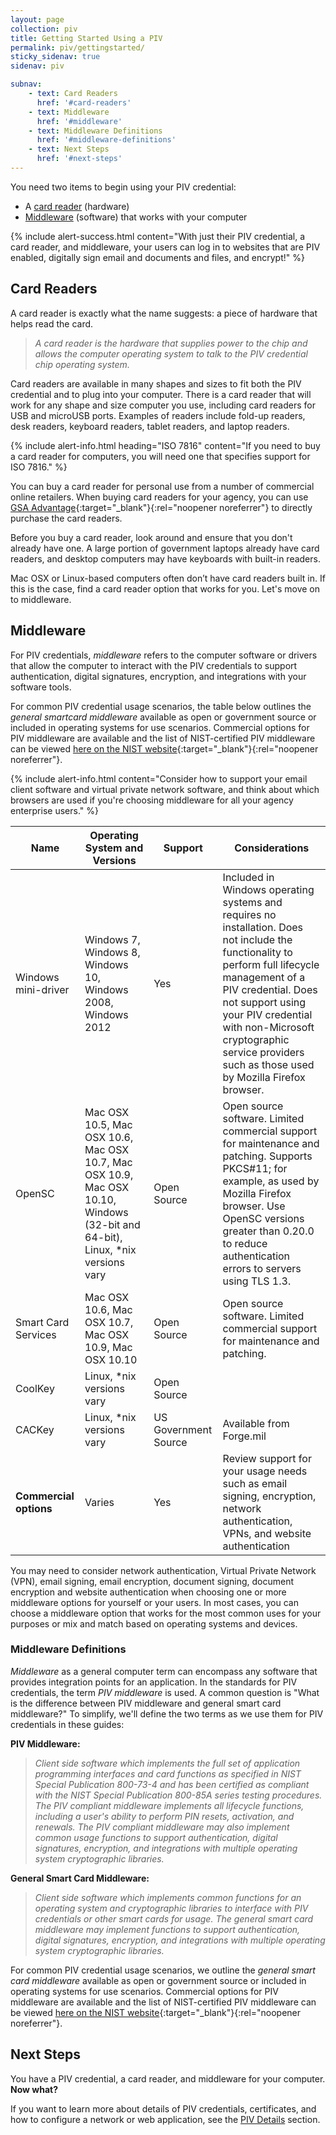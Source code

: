 ```yaml
---
layout: page
collection: piv
title: Getting Started Using a PIV
permalink: piv/gettingstarted/
sticky_sidenav: true
sidenav: piv

subnav:
    - text: Card Readers
      href: '#card-readers'
    - text: Middleware
      href: '#middleware'
    - text: Middleware Definitions
      href: '#middleware-definitions'
    - text: Next Steps
      href: '#next-steps'
---
```


You need two items to begin using your PIV credential:

*  A [card reader](#card-readers) (hardware)
*  [Middleware](#middleware) (software) that works with your computer

{% include alert-success.html content="With just their PIV credential, a card reader, and middleware, your users can log in to websites that are PIV enabled, digitally sign email and documents and files, and encrypt!" %}

## Card Readers

A card reader is exactly what the name suggests: a piece of hardware that helps read the card.

> *A card reader is the hardware that supplies power to the chip and allows the computer operating system to talk to the PIV credential chip operating system.*

Card readers are available in many shapes and sizes to fit both the PIV credential and to plug into your computer.  There is a card reader that will work for any shape and size  computer you use, including card readers for USB and microUSB ports.  Examples of readers include fold-up readers, desk readers, keyboard readers, tablet readers, and laptop readers.

{% include alert-info.html heading="ISO 7816" content="If you need to buy a card reader for computers, you will need one that specifies support for ISO 7816." %}

You can buy a card reader for personal use from a number of commercial online retailers.  When buying card readers for your agency, you can use [GSA Advantage](https://www.gsaadvantage.gov/){:target="_blank"}{:rel="noopener noreferrer"} to directly purchase the card readers.

Before you buy a card reader, look around and ensure that you don't already have one.  A large portion of government laptops already have card readers, and desktop computers may have keyboards with built-in readers.

Mac OSX or Linux-based computers often don’t have card readers built in. If this is the case, find a card reader option that works for you. Let's move on to middleware.

## Middleware

For PIV credentials, _middleware_ refers to the computer software or drivers that allow the computer to interact with the PIV credentials to support authentication, digital signatures, encryption, and integrations with your software tools.

For common PIV credential usage scenarios, the table below outlines the _general smartcard middleware_ available as open or government source or included in operating systems for use scenarios.  Commercial options for PIV middleware are available and the list of NIST-certified PIV middleware can be viewed [here on the NIST website](http://csrc.nist.gov/groups/SNS/piv/npivp/validation.html){:target="_blank"}{:rel="noopener noreferrer"}.

{% include alert-info.html content="Consider how to support your email client software and virtual private network software, and think about which browsers are used if you're choosing middleware for all your agency enterprise users." %}

| Name              | Operating System and Versions | Support | Considerations |
| -------------             |----|----|----|
| Windows mini-driver       | Windows 7, Windows 8, Windows 10, Windows 2008, Windows 2012  | Yes | Included in Windows operating systems and requires no installation.  Does not include the functionality to perform full lifecycle management of a PIV credential.  Does not support using your PIV credential with non-Microsoft cryptographic service providers such as those used by Mozilla Firefox browser.   |
| OpenSC       | Mac OSX 10.5, Mac OSX 10.6, Mac OSX 10.7, Mac OSX 10.9, Mac OSX 10.10, Windows (32-bit and 64-bit), Linux, *nix versions vary  | Open Source | Open source software.  Limited commercial support for maintenance and patching.  Supports PKCS#11; for example, as used by Mozilla Firefox browser. Use OpenSC versions greater than 0.20.0 to reduce authentication errors to servers using TLS 1.3. |
| Smart Card Services   | Mac OSX 10.6, Mac OSX 10.7, Mac OSX 10.9, Mac OSX 10.10  | Open Source  | Open source software. Limited commercial support for maintenance and patching.   |
| CoolKey   | Linux, *nix versions vary  | Open Source  |   |
| CACKey   | Linux, *nix versions vary  | US Government Source  | Available from Forge.mil |
| **Commercial options**   | Varies  | Yes  |  Review support for your usage needs such as email signing, encryption, network authentication, VPNs, and website authentication  |


You may need to consider network authentication, Virtual Private Network (VPN), email signing, email encryption, document signing, document encryption and website authentication when choosing one or more middleware options for yourself or your users.  In most cases, you can choose a middleware option that works for the most common uses for your purposes or mix and match based on operating systems and devices.

### Middleware Definitions

_Middleware_ as a general computer term can encompass any software that provides integration points for an application. In the standards for PIV credentials, the term _PIV middleware_ is used. A common question is "What is the difference between PIV middleware and general smart card middleware?" To simplify, we'll define the two terms as we use them for PIV credentials in these guides:

**PIV Middleware:**  

> _Client side software which implements the full set of application programming interfaces and card functions as specified in NIST Special Publication 800-73-4 and has been certified as compliant with the NIST Special Publication 800-85A series testing procedures.  The PIV compliant middleware implements all lifecycle functions, including a user's ability to perform PIN resets, activation, and renewals. The PIV compliant middleware may also implement common usage functions to support authentication, digital signatures, encryption, and integrations with multiple operating system cryptographic libraries._

**General Smart Card Middleware:**  

> _Client side software which implements common functions for an operating system and cryptographic libraries to interface with PIV credentials or other smart cards for usage.  The general smart card middleware may implement functions to support authentication, digital signatures, encryption, and integrations with multiple operating system cryptographic libraries._

For common PIV credential usage scenarios, we outline the _general smart card middleware_ available as open or government source or included in operating systems for use scenarios.  Commercial options for PIV middleware are available and the list of NIST-certified PIV middleware can be viewed [here on the NIST website](http://csrc.nist.gov/groups/SNS/piv/npivp/validation.html){:target="_blank"}{:rel="noopener noreferrer"}.


## Next Steps

You have a PIV credential, a card reader, and middleware for your computer. **Now what?**

If you want to learn more about details of PIV credentials, certificates, and how to configure a network or web application, see the [PIV Details](../details) section.

